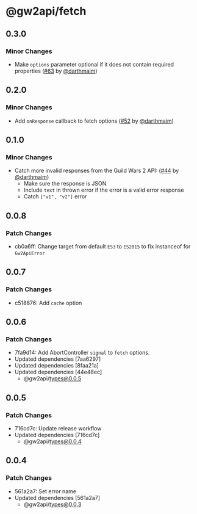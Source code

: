 # @gw2api/fetch

## 0.3.0

### Minor Changes

- Make `options` parameter optional if it does not contain required properties ([#63](https://github.com/GW2Treasures/gw2api-ts/pull/63) by [@darthmaim](https://github.com/darthmaim))

## 0.2.0

### Minor Changes

- Add `onResponse` callback to fetch options ([#52](https://github.com/GW2Treasures/gw2api-ts/pull/52) by [@darthmaim](https://github.com/darthmaim))

## 0.1.0

### Minor Changes

- Catch more invalid responses from the Guild Wars 2 API: ([#44](https://github.com/GW2Treasures/gw2api-ts/pull/44) by [@darthmaim](https://github.com/darthmaim))
  - Make sure the response is JSON
  - Include `text` in thrown error if the error is a valid error response
  - Catch `["v1", "v2"]` error

## 0.0.8

### Patch Changes

- cb0a6ff: Change target from default `ES3` to `ES2015` to fix instanceof for `Gw2ApiError`

## 0.0.7

### Patch Changes

- c518876: Add `cache` option

## 0.0.6

### Patch Changes

- 7fa9d14: Add AbortController `signal` to `fetch` options.
- Updated dependencies [7aa6297]
- Updated dependencies [8faa21a]
- Updated dependencies [44e48ec]
  - @gw2api/types@0.0.5

## 0.0.5

### Patch Changes

- 716cd7c: Update release workflow
- Updated dependencies [716cd7c]
  - @gw2api/types@0.0.4

## 0.0.4

### Patch Changes

- 561a2a7: Set error name
- Updated dependencies [561a2a7]
  - @gw2api/types@0.0.3
